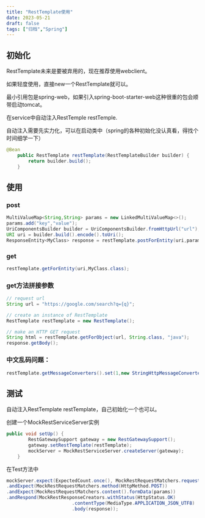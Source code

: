 ```yaml
---
title: "RestTemplate使用"
date: 2023-05-21
draft: false
tags: ["归档","Spring"]
---
```

## 初始化

RestTemplate未来是要被弃用的，现在推荐使用webclient。

如果轻度使用，直接new一个RestTemplate就可以。

最小引用包是spring-web，如果引入spring-boot-starter-web这种很重的包会顺带启动tomcat。

在service中自动注入RestTemple restTemple.

自动注入需要先实力化，可以在启动类中（spring的各种初始化没认真看，得找个时间细学一下）

```java
@Bean
    public RestTemplate restTemplate(RestTemplateBuilder builder) {
        return builder.build();
    }
```

## 使用

### post

```java
MultiValueMap<String,String> params = new LinkedMultiValueMap<>();
params.add("key","value");
UriComponentsBuilder builder = UriComponentsBuilder.fromHttpUrl("url");
URI uri = builder.build().encode().toUri();
ResponseEntity<MyClass> response = restTemplate.postForEntity(uri,params,MyClass.class);
```

### get

```java
restTemplate.getForEntity(uri,MyClass.class);
```

### get方法拼接参数

```java
// request url
String url = "https://google.com/search?q={q}";

// create an instance of RestTemplate
RestTemplate restTemplate = new RestTemplate();

// make an HTTP GET request
String html = restTemplate.getForObject(url, String.class, "java");
response.getBody();
```

### 中文乱码问题：

```java
restTemplate.getMessageConverters().set(1,new StringHttpMessageConverter(StandardCharsets.UTF_8));
```

## 测试

自动注入RestTemplate restTemplate，自己初始化一个也可以。

创建一个MockRestServiceServer实例

```java
public void setUp() {
        RestGatewaySupport gateway = new RestGatewaySupport();
        gateway.setRestTemplate(restTemplate);
        mockServer = MockRestServiceServer.createServer(gateway);
    }
```

在Test方法中

```java
mockServer.expect(ExpectedCount.once(), MockRestRequestMatchers.requestTo(url))
.andExpect(MockRestRequestMatchers.method(HttpMethod.POST))
.andExpect(MockRestRequestMatchers.content().formData(params))               
.andRespond(MockRestResponseCreators.withStatus(HttpStatus.OK)
                        .contentType(MediaType.APPLICATION_JSON_UTF8)
                        .body(response));
```